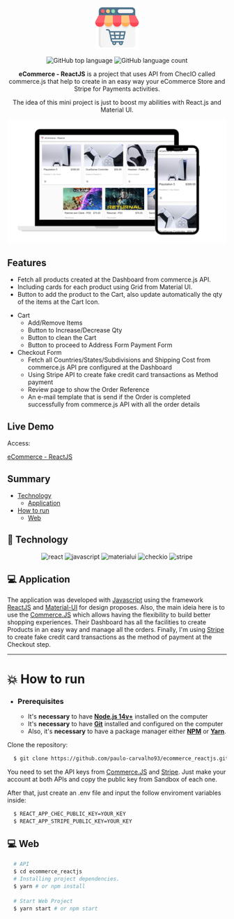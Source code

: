 <div align="center">

<p align="center">
  <img alt="screenshot" src="./src/assets/online-shop.png" width="100px" />
<p>

<p align="center">
  <img alt="GitHub top language" src="https://img.shields.io/github/languages/top/paulo-carvalho93/ecommerce_reactjs">
  <img alt="GitHub language count" src="https://img.shields.io/github/languages/count/paulo-carvalho93/ecommerce_reactjs">
</p>

**eCommerce - ReactJS** is a project that uses API from ChecIO called commerce.js that help to create in an easy way your eCommerce Store and Stripe for Payments activities.

The idea of this mini project is just to boost my abilities with React.js and Material UI.

<p align="center">
  <img alt="screenshot" width="650px" src="./.github/assets/ecommerce_print.png" />
<p>

</div>

## Features

- Fetch all products created at the Dashboard from commerce.js API.
- Including cards for each product using Grid from Material UI.
- Button to add the product to the Cart, also update automatically the qty of the items at the Cart Icon.
* Cart 
  * Add/Remove Items 
  * Button to Increase/Decrease Qty
  * Button to clean the Cart 
  * Button to proceed to Address Form Payment Form
* Checkout Form
  * Fetch all Countries/States/Subdivisions and Shipping Cost from commerce.js API pre configured at the Dashboard
  * Using Stripe API to create fake credit card transactions as Method payment
  * Review page to show the Order Reference
  * An e-mail template that is send if the Order is completed successfully from commerce.js API with all the order details

## Live Demo

Access:

[eCommerce - ReactJS]()


## Summary

- [Technology](#rocket-technology)
  - [Application](#computer-web)
- [How to run](#boom-how-to-run)
  - [Web](#computer-web)


## :rocket: Technology

<div align="center">

![react](https://img.shields.io/badge/react-61dafb?&logoColor=000&style=for-the-badge&logo=react)
![javascript](https://img.shields.io/badge/javascript-F7DF1E?&logoColor=FFF&style=for-the-badge&logo=javascript)
![materialui](https://img.shields.io/badge/materialui-0081CB?&logoColor=FFF&style=for-the-badge&logo=materialui)
![checkio](https://img.shields.io/badge/chec-008DB6?&logoColor=FFF&style=for-the-badge&logo=checkio)
![stripe](https://img.shields.io/badge/stripe-008CDD?&logoColor=FFF&style=for-the-badge&logo=stripe)

</div>


## :computer: Application

The application was developed with [Javascript](https://developer.mozilla.org/pt-BR/docs/Web/JavaScript) using the framework [ReactJS](https://reactjs.org/) and [Material-UI](https://material-ui.com/) for design proposes. Also, the main ideia here is to use the [Commerce.JS](https://commercejs.com/) which allows having the flexibility to build better shopping experiences. Their Dashboard has all the facilities to create Products in an easy way and manage all the orders. Finally, I'm using [Stripe](https://commercejs.com/) to create fake credit card transactions as the method of payment at the Checkout step.

---

# :boom: How to run

- ### **Prerequisites**

  - It's **necessary** to have **[Node.js 14v+](https://nodejs.org/en/)** installed on the computer
  - It's **necessary** to have **[Git](https://git-scm.com/)** installed and configured on the computer
  - Also, it's **necessary** to have a package manager either **[NPM](https://www.npmjs.com/)** or **[Yarn](https://yarnpkg.com/)**.


Clone the repository:

```sh
  $ git clone https://github.com/paulo-carvalho93/ecommerce_reactjs.git
```

You need to set the API keys from [Commerce.JS](https://commercejs.com/) and [Stripe](https://stripe.com/).
Just make your account at both APIs and copy the public key from Sandbox of each one. 

After that, just create an .env file and input the follow enviroment variables inside:

```sh
  $ REACT_APP_CHEC_PUBLIC_KEY=YOUR_KEY
  $ REACT_APP_STRIPE_PUBLIC_KEY=YOUR_KEY
```

## :computer: Web

```sh
  # API
  $ cd ecommerce_reactjs
  # Installing project dependencies.
  $ yarn # or npm install

  # Start Web Project
  $ yarn start # or npm start
```


